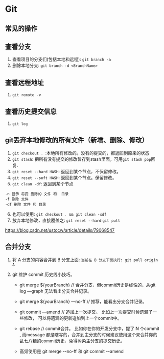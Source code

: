 # Git

##  常见的操作

## 查看分支
1. 查看项目的分支们(包括本地和远程): `git branch -a `
2. 删除本地分支: `git branch -d <BranchName>`

## 查看远程地址
1. `git remote -v`

## 查看历史提交信息
1. `git log`

## git丢弃本地修改的所有文件（新增、删除、修改）
1. `git checkout . `:本地所有修改的。没有的提交的，都返回到原来的状态
2. `git stash`: 把所有没有提交的修改暂存到stash里面。可用`git stash pop`回复.
3. `git reset --hard HASH`: 返回到某个节点，不保留修改。
4. `git reset --soft HASH`: 返回到某个节点。保留修改。
5. `git clean -df`: 返回到某个节点
```
-n 显示 将要 删除的 文件 和  目录
-f 删除 文件
-df 删除 文件 和 目录
```
6. 也可以使用: `git checkout . && git clean -xdf`
7. 放弃本地修改，直接覆盖之: `git reset --hard`  `git pull`

https://blog.csdn.net/ustccw/article/details/79068547

## 合并分支
1.  将 A 分支的内容合并到 B 分支上面: `当前在 B 分支下面执行: git pull origin A`


2. git 维护 commit 历史线小技巧。

    * git merge ${yourBranch}   // 合并分支，但commit历史是线性的，从git log —graph 无法看出分支合并记录。
    * git merge ${yourBranch}  —no-ff   // 推荐，能看出分支合并记录。
    * git commit —amend    // 追加上一次提交。 比如上一次提交时候遗漏了一些修改， 可以将遗漏的更新追加到上一个commit中。
    * git rebase    // commit合并。 比如你在你的开发分支中，提了 N 个commit , 而message 都是瞎写的，合并到主分支的时候建议使用这个来合并你的乱七八糟的commit历史，免得污染主分支的提交历史。

    * 高频使用是 git merge --no-ff 和 git commit --amend




